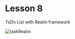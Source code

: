 # Lesson 8 
ToDo List with Realm framework

![taskRealm](https://user-images.githubusercontent.com/30910230/56417908-0f25c880-629e-11e9-9c03-d0d199652ddc.gif)
